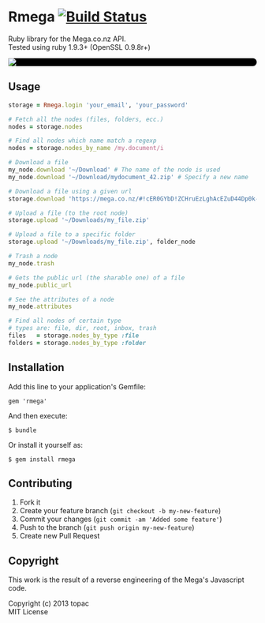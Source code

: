 # Rmega [![Build Status](https://travis-ci.org/topac/rmega.png)](https://travis-ci.org/topac/rmega)


Ruby library for the Mega.co.nz API.  
Tested using ruby 1.9.3+ (OpenSSL 0.9.8r+)

<div style="background-color: #000000; border-radius: 8px">
  <img src="https://eu.static.mega.co.nz/images/mega/logo.png" />
</div>



## Usage

```ruby
storage = Rmega.login 'your_email', 'your_password'

# Fetch all the nodes (files, folders, ecc.)
nodes = storage.nodes

# Find all nodes which name match a regexp
nodes = storage.nodes_by_name /my.document/i

# Download a file
my_node.download '~/Download' # The name of the node is used
my_node.download '~/Download/mydocument_42.zip' # Specify a new name

# Download a file using a given url
storage.download 'https://mega.co.nz/#!cER0GYbD!ZCHruEzLghAcEZuD44Dp0k--6m5duA08Xl4a_bUZYMI', '~/Download'

# Upload a file (to the root node)
storage.upload '~/Downloads/my_file.zip'

# Upload a file to a specific folder
storage.upload '~/Downloads/my_file.zip', folder_node

# Trash a node
my_node.trash

# Gets the public url (the sharable one) of a file
my_node.public_url

# See the attributes of a node
my_node.attributes

# Find all nodes of certain type
# types are: file, dir, root, inbox, trash
files   = storage.nodes_by_type :file
folders = storage.nodes_by_type :folder

```


## Installation

Add this line to your application's Gemfile:

    gem 'rmega'

And then execute:

    $ bundle

Or install it yourself as:

    $ gem install rmega


## Contributing

1. Fork it
2. Create your feature branch (`git checkout -b my-new-feature`)
3. Commit your changes (`git commit -am 'Added some feature'`)
4. Push to the branch (`git push origin my-new-feature`)
5. Create new Pull Request


## Copyright

This work is the result of a reverse engineering of the Mega's Javascript code.

Copyright (c) 2013 topac  
MIT License

